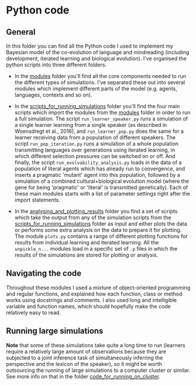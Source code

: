 # Python code

## General
In this folder you can find all the Python code I used to implement my Bayesian model of the co-evolution of language and mindreading (including development, iterated learning and biological evolution). I've organised the python scripts into three different folders. 

* In the [modules](https://github.com/marieke-woensdregt/model_coevolution_language_mindreading/tree/master/python_code/modules) folder you'll find all the core components needed to run the different types of simulations. I've separated these out into several modules which implement different parts of the model (e.g. agents, languages, contexts and so on). 

* In the [scripts_for_running_simulations](https://github.com/marieke-woensdregt/model_coevolution_language_mindreading/tree/master/python_code/scripts_for_running_simulations) folder you'll find the four main scripts which import the modules from the [modules](https://github.com/marieke-woensdregt/model_coevolution_language_mindreading/tree/master/python_code/modules) folder in order to run a full simulation. The script `run_learner_speaker.py` runs a simulation of a single learner learning from a single speaker (as described in Woensdregt et al., 2016), and `run_learner_pop.py` does the same for a learner receiving data from a population of different speakers. The script `run_pop_iteration.py` runs a simulation of a whole population transmitting languages over generations using iterated learning, in which different selection pressures can be switched on or off. And finally, the script `run_evolvability_analysis.py` loads in the data of a population of literal agents which has already run to convergence, and inserts a pragmatic 'mutant' agent into this population, followed by a simulation of a combined cultural+biological evolution model (where the gene for being 'pragmatic' or 'literal' is transmitted genetically). Each of these main modules starts with a list of parameter settings right after the import statements.

* In the [analysing_and_plotting_results](https://github.com/marieke-woensdregt/model_coevolution_language_mindreading/tree/master/python_code/analysing_and_plotting_results) folder you find a set of scripts which take the output from any of the simulation scripts from the [scripts_for_running_simulations](https://github.com/marieke-woensdregt/model_coevolution_language_mindreading/tree/master/python_code/scripts_for_running_simulations) folder as input and either plots the data or performs some extra analysis on the data to prepare it for plotting. The module `plots.py` contains a range of different plotting functions for results from individual learning and iterated learning. All the `unpickle_n...` modules load in a specific set of `.p` files in which the results of the simulations are stored for plotting or analysis.

## Navigating the code
Throughout these modules I used a mixture of object-oriented programming and regular functions, and explained how each function, class or method works using docstrings and comments. I also used long and intelligible variable and function names, which should hopefully make the code relatively easy to read.

## Running large simulations
**Note** that some of these simulations take quite a long time to run (learners require a relatively large amount of observations because they are subjected to a joint inference task of simultaneously inferring the perspective and the lexicon of the speaker), so it might be worth outsourcing the running of large simulations to a computer cluster or similar. See more info on that in the folder [code_for_running_on_cluster](https://github.com/marieke-woensdregt/model_coevolution_language_mindreading/tree/master/code_for_running_on_cluster).
